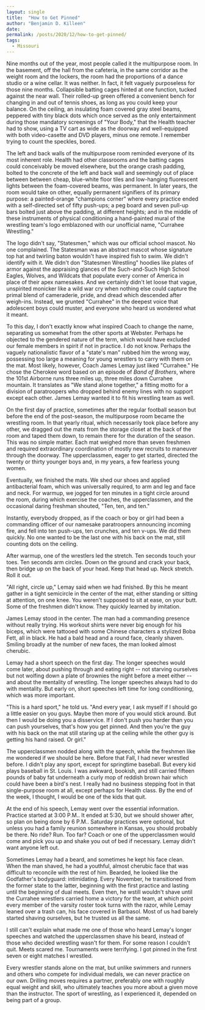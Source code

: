 ```yaml
---
layout: single
title:  "How to Get Pinned"
author: "Benjamin D. Killeen"
date: 
permalink: /posts/2020/12/how-to-get-pinned/
tags:
  - Missouri
---
```


Nine months out of the year, most people called it the multipurpose room. In the basement, off the
hall from the cafeteria, in the same corridor as the weight room and the lockers, the room had the
proportions of a dance studio or a wine cellar. It was neither. In fact, it felt vaguely
purposeless for those nine months. Collapsible batting cages hinted at one function, tucked against
the near wall. Their rolled-up green offered a convenient bench for changing in and out of tennis
shoes, as long as you could keep your balance. On the ceiling, an insulating foam covered gray
steel beams, peppered with tiny black dots which once served as the only entertainment during those
mandatory screenings of "Your Body," that the Health teacher had to show, using a TV cart as wide
as the doorway and well-equipped with both video-casette and DVD players, minus one remote. I
remember trying to count the speckles, bored.

The left and back walls of the multipurpose room reminded everyone of its most inherent role.
Health had other classrooms and the batting cages could conceivably be moved elsewhere, but the
orange crash padding, bolted to the concrete of the left and back wall and seemingly out of place
between between cheap, blue-white floor tiles and low-hanging fluorescent lights between the
foam-covered beams, was permanent. In later years, the room would take on other, equally permanent
signifiers of its primary purpose: a painted-orange "champions corner" where every practice ended
with a self-directed set of fifty push-ups; a peg board and seven pull-up bars bolted just above
the padding, at different heights; and in the middle of these instruments of physical conditioning
a hand-painted mural of the wrestling team's logo emblazoned with our unofficial name, "Currahee
Wrestling."

The logo didn't say, "Statesmen," which was our official school mascot. No one complained. The
Statesman was an abstract mascot whose signature top hat and twirling baton wouldn't have inspired
fish to swim. We didn't identify with it. We didn't don "Statesmen Wrestling" hoodies like plates
of armor against the appraising glances of the Such-and-Such High School Eagles, Wolves, and
Wildcats that populate every corner of America in place of their apex namesakes. And we certainly
didn't let loose that vague, unspirited monicker like a wild war cry when nothing else could
capture the primal blend of cameraderie, pride, and dread which descended after weigh-ins. Instead,
we grunted "Currahee" in the deepest voice that adolescent boys could muster, and everyone who
heard us wondered what it meant.

To this day, I don't exactly know what inspired Coach to change the name, separating us somewhat
from the other sports at Webster. Perhaps he objected to the gendered nature of the term, which
would have excluded our female members in spirit if not in practice. I do not know. Perhaps the
vaguely nationalistic flavor of a "state's man" rubbed him the wrong way, possessing too large a
meaning for young wrestlers to carry with them on the mat. Most likely, however, Coach James Lemay
just liked "Currahee." He chose the Cherokee word based on an episode of *Band of Brothers*, where
the 101st Airborne runs three miles up, three miles down Currahee mountain. It translates as "We
stand alone together," a fitting motto for a division of paratroopers who dropped behind enemy
lines with no support except each other. James Lemay wanted it to fit his wrestling team as well.

On the first day of practice, sometimes after the regular football season but before the end of the
post-season, the multipurpose room became the wrestling room. In that yearly ritual, which
necessarily took place before any other, we dragged out the mats from the storage closet at the
back of the room and taped them down, to remain there for the duration of the season. This was no
simple matter. Each mat weighed more than seven freshmen and required extraordinary coordination of
mostly new recruits to maneuver through the doorway. The upperclassmen, eager to get started,
directed the twenty or thirty younger boys and, in my years, a few fearless young women.

Eventually, we finished the mats. We shed our shoes and applied antibacterial foam, which was
universally required, to arm and leg and face and neck. For warmup, we jogged for ten minutes in a
tight circle around the room, during which exercise the coaches, the upperclassmen, and the
occasional daring freshman shouted, "Ten, ten, and ten."

Instantly, everybody dropped, as if the coach or boy or girl had been a commanding officer of our
namesake paratroopers announcing incoming fire, and fell into ten push-ups, ten crunches, and ten
v-ups. We did them quickly. No one wanted to be the last one with his back on the mat, still
counting dots on the ceiling.

After warmup, one of the wrestlers led the stretch. Ten seconds touch your toes. Ten seconds arm
circles. Down on the ground and crack your back, then bridge up on the back of your head. Keep that
head up. Neck stretch. Roll it out.

"All right, circle up," Lemay said when we had finished. By this he meant gather in a tight
semicircle in the center of the mat, either standing or sitting at attention, on one knee. You
weren't supposed to sit at ease, on your butt. Some of the freshmen didn't know. They quickly
learned by imitation.

James Lemay stood in the center. The man had a commanding presence without really trying. His
workout shirts were never big enough for his biceps, which were tattooed with some Chinese
characters a stylized Boba Fett, all in black. He had a bald head and a round face, cleanly
shaven. Smiling broadly at the number of new faces, the man looked almost cherubic.

Lemay had a short speech on the first day. The longer speeches would come later, about pushing
through and eating right -- not starving ourselves but not wolfing down a plate of brownies the
night before a meet either -- and about the mentality of wrestling. The longer speeches always had
to do with mentality. But early on, short speeches left time for long conditioning, which was more
important.

"This is a hard sport," he told us. "And every year, I ask myself if I should go a little easier on
you guys. Maybe then more of you would stick around. But then I would be doing you a disservice. If
I don't push you harder than you can push yourselves, that's how you get pinned. And then you're
the guy with his back on the mat still staring up at the ceiling while the other guy is getting his
hand raised. Or girl."

The upperclassmen nodded along with the speech, while the freshmen like me wondered if we should be
here. Before that Fall, I had never wrestled before. I didn't play any sport, except for springtime
baseball. But every kid plays baseball in St. Louis. I was awkward, bookish, and still carried
fifteen pounds of baby fat underneath a curly mop of reddish brown hair which could have been a
bird's nest. I really had no business stepping foot in that single-purpose room at all, except
perhaps for Health class. By the end of the week, I thought, I would be one of the kids that quit.

At the end of his speech, Lemay went over the essential information. Practice started at 3:00
P.M.. It ended at 5:30, but we should shower after, so plan on being done by 6 P.M.. Saturday
practices were optional, but unless you had a family reunion somewhere in Kansas, you should
probably be there. No ride? Run. Too far? Coach or one of the upperclassmen would come and pick you
up and shake you out of bed if necessary. Lemay didn't want anyone left out.

<!-- TODO: description of the workouts, maybe when meets started. Continuing to lose. -->

Sometimes Lemay had a beard, and sometimes he kept his face clean. When the man shaved, he had a
youthful, almost cherubic face that was difficult to reconcile with the rest of him. Bearded, he
looked like the Godfather's bodyguard: intimidating. Every November, he transitioned from the
former state to the latter, beginning with the first practice and lasting until the beginning of
dual meets. Even then, he wstill wouldn't shave until the Currahee wrestlers carried home a victory
for the team, at which point every member of the varsity roster took turns with the razor, while
Lemay leaned over a trash can, his face covered in Barbasol. Most of us had barely started shaving
ourselves, but he trusted us all the same.
<!-- TODO: make clear that I wasn't on varsity when this happened the first year. -->

I still can't explain what made me one of those who heard Lemay's longer speeches and watched the
upperclassmen shave his beard, instead of those who decided wrestling wasn't for them. For some
reason I couldn't quit. Meets scared me. Tournaments were terrifying. I got pinned in the first
seven or eight matches I wrestled. <!-- TODO: something about spending time dreading when I
would next have to wrestle -->

<!-- TODO: need a way to finish that's not so disjointed. -->
Every wrestler stands alone on the mat, but unlike swimmers and runners and others who compete for
individual medals, we can never practice on our own. Drilling moves requires a partner, preferably
one with roughly equal weight and skill, who ultimately teaches you more about a given move than
the instructor. The sport of wrestling, as I experienced it, depended on being part of a group.








<!-- The rest of that practice only reinforced my suspicion. Nobody entered that room with the physical -->
<!-- fitness to last six minutes on the mat, but within three weeks they would have to. Coach knew -->
<!-- that. He also knew that roughly half of the newcomers, along with a handful of upperclassmen, would -->
<!-- quit before the second week. That was all right. He would rather have a dedicated roster than a -->
<!-- full one. -->

<!-- I met Lemay on a Tuesday afternoon. The announcements that Monday had mentioned open mats for the -->
<!-- pre-season, which piqed my interest. I don't know why. I had never wrestled before and never loved -->
<!-- sports, excepting a stubborn affection with America's favorite passtime, during which I spent -->
<!-- countless hours squinting at the batter from out in left field. I was awkward, bookish, and still -->
<!-- carried fifteen pounds of baby fat underneath a curly mop of reddish brown hair which could have -->
<!-- been a bird's nest. Theoretically, I had no business stepping foot in that alleged multipurpose -->
<!-- room at all, except perhaps for Health class. I showed up anyway. -->

<!-- I knew enough to bring workout clothes, but I had never used the changing rooms. Feeling -->
<!-- consciously out of place, I opened the first door in the corridor. -->

<!-- It was the weight room. Coach stood in the back. -->

<!-- "Hey," I said, steeling myself. "Where are the lockers?" -->

<!-- James Lemay looked up from his clipboard. Surrounded by black squat racks and rubber dumbells, he -->
<!-- was a creature in his habitat, with legs like tree trunks and a barrel-built chest. His bare arms -->
<!-- had tattoos on both biceps, some Chinese characters on one and a stylized Boba Fett on the other, -->
<!-- all in black. He had a bald head and a round face. When cleanly shaven and smiling, the man looked -->
<!-- almost cherubic. In that moment, he grinned at the prospect of a newcomer. -->

<!-- "Down the hall," he said. "On the right." -->

<!-- "Right." -->

<!-- Outside, I started to doubt myself. I didn't know anyone on the wrestling team, and I didn't know -->
<!-- there would be weight-lifting before the open mats. I considered leaving. My ride wouldn't be there -->
<!-- until 5:00, but I could hang out in the library, reading. At this point, no one would care if I -->
<!-- just left. -->

<!-- I didn't leave. I changed into my middle school gym clothes and returned to find six or seven boys -->
<!-- already warming up on stationary bikes, and one girl. I got on an elliptical. -->

<!-- This idea is pretty central to the theme, and also pretty definitive of everything in high
school, but also salient because it's pretty definitive of human nature. Now, to figure out what to
say about it... -->

<!-- TODO: need more transition to talk about this first day of the pre-season. -->

<!-- TODO: I think maybe the dip into the present is a little quick? I want to focus on that
strange decision, both to join in the first place and later not to quit. I guess this is a part of
that. The answer is some kind of stubborness, in retrospect, but really I don't know and couln't
tell you then or now. -->

<!-- Officially, we were the "Webster Groves Statesmen Wrestling Team," but the logo didn't say -->
<!-- "Statesmen Wrestling." We didn't print that ridiculous top hat and batton on our team hoodies, -->
<!-- those symbols of a mascot as uninspired as the obligatory such-and-such high school Wolves, -->
<!-- Wildcats and Tigers which populate every county of America in place of their apex namesakes. And we -->
<!-- certainly didn't let loose the gender-specific word, "Statesmen," like a wild war cry when nothing -->
<!-- else could capture that primal blend of cameraderie, pride, and dread which descended after -->
<!-- weigh-ins. Instead our wall and our hoodies and our rallying cry was "Currahee," a Cherokee word -->
<!-- which the 101st Airborne Division adopted as their motto, popularized by Tom Hanks and Steven -->
<!-- Spielberg's *Band of Brothers,* which offers this translation: "We stand alone."  -->

<!-- On the first day of practice, Coach Lemay explained his understanding of the word. "It means, 'We -->
<!-- stand alone, together,'" he said. "Currahee." -->

<!-- It was a fitting motto for a wrestling team, whose members grow more close and more comfortable -->
<!-- with each other perhaps than those of any other high school sport, but also those who stand alone -->
<!-- against another boy or girl, a stranger, who means to beat them. On the mat, no wrestler among us -->
<!-- had any help save that roar from the sidelines---not "Webster," not "Statesmen," but "Currahee." -->
<!-- (Maybe use this as a last line?)  -->


<!-- I hesitate to describe the man, in case the stereotypes about men with his appearance convey more -->
<!-- about his character than his actions, but any mention of James Lemay would be incomplete if it did -->
<!-- not convey the commanding nature of his physical presence. The man had an alpha-male gorilla's -->
<!-- chest and a dancer's gait. His massive arms had tattoos on both biceps, some Chinese characters on -->
<!-- one and a stylized Boba Fett on the other, all in black. He kept a shaved scalp and a cool head. He -->
<!-- had a temper -- it was hard not to, in that sport -- but he demonstrated how to control his anger -->
<!-- whenever it arose, a skill that stood in stark contrast to the coaches and fathers we sometimes saw -->
<!-- at other schools, chewing out the kids who got pinned. When Lemay got mad, he carried it off by -->
<!-- himself, and he came back calm. -->
